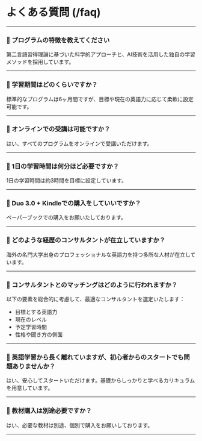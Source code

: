 # よくある質問 (/faq)

---

### 🔹 プログラムの特徴を教えてください

第二言語習得理論に基づいた科学的アプローチと、AI技術を活用した独自の学習メソッドを採用しています。

---

### 🔹 学習期間はどのくらいですか？

標準的なプログラムは6ヶ月間ですが、目標や現在の英語力に応じて柔軟に設定可能です。

---

### 🔹 オンラインでの受講は可能ですか？

はい、すべてのプログラムをオンラインで受講いただけます。

---

### 🔹 1日の学習時間は何分ほど必要ですか？

1日の学習時間は約3時間を目標に設定しています。

---

### 🔹 Duo 3.0 + Kindleでの購入をしていいですか？

ペーパーブックでの購入をお願いたしております。

---

### 🔹 どのような経歴のコンサルタントが在立していますか？

海外の名門大学出身のプロフェッショナルな英語力を持つ多所な人材が在立しています。

---

### 🔹 コンサルタントとのマッチングはどのように行われますか？

以下の要素を総合的に考慮して、最適なコンサルタントを選定いたします：

* 目標とする英語力
* 現在のレベル
* 予定学習時間
* 性格や聞き方の側面

---

### 🔹 英語学習から長く離れていますが、初心者からのスタートでも問題ありませんか？

はい、安心してスタートいただけます。基礎からしっかりと学べるカリキュラムを用意しています。

---

### 🔹 教材購入は別途必要ですか？

はい、必要な教材は別途、個別で購入をお願いしております。

---
